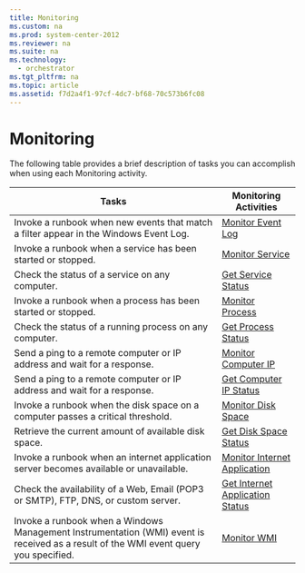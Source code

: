 ```yaml
---
title: Monitoring
ms.custom: na
ms.prod: system-center-2012
ms.reviewer: na
ms.suite: na
ms.technology: 
  - orchestrator
ms.tgt_pltfrm: na
ms.topic: article
ms.assetid: f7d2a4f1-97cf-4dc7-bf68-70c573b6fc08
---
```

# Monitoring
The following table provides a brief description of tasks you can accomplish when using each Monitoring activity.

|Tasks|Monitoring Activities|
|---------|-------------------------|
|Invoke a runbook when new events that match a filter appear in the Windows Event Log.|[Monitor Event Log](../Topic/Monitor-Event-Log.md)|
|Invoke a runbook when a service has been started or stopped.|[Monitor Service](../Topic/Monitor-Service.md)|
|Check the status of a service on any computer.|[Get Service Status](../Topic/Get-Service-Status.md)|
|Invoke a runbook when a process has been started or stopped.|[Monitor Process](../Topic/Monitor-Process.md)|
|Check the status of a running process on any computer.|[Get Process Status](../Topic/Get-Process-Status.md)|
|Send a ping to a remote computer or IP address and wait for a response.|[Monitor Computer IP](../Topic/Monitor-Computer-IP.md)|
|Send a ping to a remote computer or IP address and wait for a response.|[Get Computer IP Status](../Topic/Get-Computer-IP-Status.md)|
|Invoke a runbook when the disk space on a computer passes a critical threshold.|[Monitor Disk Space](../Topic/Monitor-Disk-Space.md)|
|Retrieve the current amount of available disk space.|[Get Disk Space Status](../Topic/Get-Disk-Space-Status.md)|
|Invoke a runbook when an internet application server becomes available or unavailable.|[Monitor Internet Application](../Topic/Monitor-Internet-Application.md)|
|Check the availability of a Web, Email \(POP3 or SMTP\), FTP, DNS, or custom server.|[Get Internet Application Status](../Topic/Get-Internet-Application-Status.md)|
|Invoke a runbook when a Windows Management Instrumentation \(WMI\) event is received as a result of the WMI event query you specified.|[Monitor WMI](../Topic/Monitor-WMI.md)|

